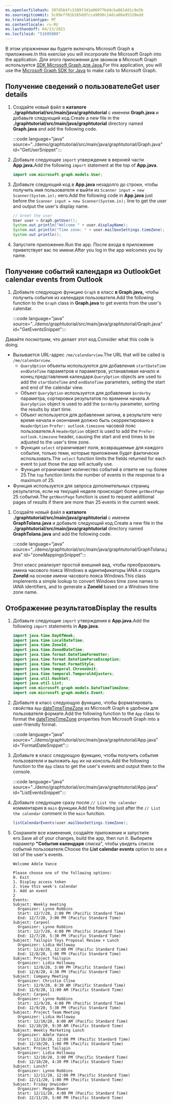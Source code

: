 ```yaml
---
ms.openlocfilehash: 397d564fc3389f341e06977bd4cba861dd1c9e5b
ms.sourcegitcommit: 5c09eff01b265ddfcca9090c14dca80a95320edd
ms.translationtype: MT
ms.contentlocale: ru-RU
ms.lasthandoff: 04/13/2021
ms.locfileid: "51695809"
---
```

<!-- markdownlint-disable MD002 MD041 -->

<span data-ttu-id="25760-101">В этом упражнении вы будете включать Microsoft Graph в приложение.</span><span class="sxs-lookup"><span data-stu-id="25760-101">In this exercise you will incorporate the Microsoft Graph into the application.</span></span> <span data-ttu-id="25760-102">Для этого приложения для звонков в Microsoft Graph используется [SDK Microsoft Graph для Java.](https://github.com/microsoftgraph/msgraph-sdk-java)</span><span class="sxs-lookup"><span data-stu-id="25760-102">For this application, you will use the [Microsoft Graph SDK for Java](https://github.com/microsoftgraph/msgraph-sdk-java) to make calls to Microsoft Graph.</span></span>

## <a name="get-user-details"></a><span data-ttu-id="25760-103">Получение сведений о пользователе</span><span class="sxs-lookup"><span data-stu-id="25760-103">Get user details</span></span>

1. <span data-ttu-id="25760-104">Создайте новый файл в **каталоге ./graphtutorial/src/main/java/graphtutorial** с именем **Graph.java** и добавьте следующий код.</span><span class="sxs-lookup"><span data-stu-id="25760-104">Create a new file in the **./graphtutorial/src/main/java/graphtutorial** directory named **Graph.java** and add the following code.</span></span>

    :::code language="java" source="../demo/graphtutorial/src/main/java/graphtutorial/Graph.java" id="GetUserSnippet":::

1. <span data-ttu-id="25760-105">Добавьте следующее `import` утверждение в верхней части **App.java.**</span><span class="sxs-lookup"><span data-stu-id="25760-105">Add the following `import` statement at the top of **App.java**.</span></span>

    ```java
    import com.microsoft.graph.models.User;
    ```

1. <span data-ttu-id="25760-106">Добавьте следующий код в **App.java** незадолго до строки, чтобы получить имя пользователя и выйти из `Scanner input = new Scanner(System.in);` него.</span><span class="sxs-lookup"><span data-stu-id="25760-106">Add the following code in **App.java** just before the `Scanner input = new Scanner(System.in);` line to get the user and output the user's display name.</span></span>

    ```java
    // Greet the user
    User user = Graph.getUser();
    System.out.println("Welcome " + user.displayName);
    System.out.println("Time zone: " + user.mailboxSettings.timeZone);
    System.out.println();
    ```

1. <span data-ttu-id="25760-107">Запустите приложение.</span><span class="sxs-lookup"><span data-stu-id="25760-107">Run the app.</span></span> <span data-ttu-id="25760-108">После входа в приложение приветствует вас по имени.</span><span class="sxs-lookup"><span data-stu-id="25760-108">After you log in the app welcomes you by name.</span></span>

## <a name="get-calendar-events-from-outlook"></a><span data-ttu-id="25760-109">Получение событий календаря из Outlook</span><span class="sxs-lookup"><span data-stu-id="25760-109">Get calendar events from Outlook</span></span>

1. <span data-ttu-id="25760-110">Добавьте следующую функцию `Graph` в класс **в Graph.java,** чтобы получить события из календаря пользователя.</span><span class="sxs-lookup"><span data-stu-id="25760-110">Add the following function to the `Graph` class in **Graph.java** to get events from the user's calendar.</span></span>

    :::code language="java" source="../demo/graphtutorial/src/main/java/graphtutorial/Graph.java" id="GetEventsSnippet":::

<span data-ttu-id="25760-111">Давайте посмотрим, что делает этот код.</span><span class="sxs-lookup"><span data-stu-id="25760-111">Consider what this code is doing.</span></span>

- <span data-ttu-id="25760-112">Вызывается URL-адрес `/me/calendarview`.</span><span class="sxs-lookup"><span data-stu-id="25760-112">The URL that will be called is `/me/calendarview`.</span></span>
  - <span data-ttu-id="25760-113">`QueryOption` объекты используются для добавления `startDateTime` `endDateTime` параметров и параметров, устанавливая начало и конец представления календаря.</span><span class="sxs-lookup"><span data-stu-id="25760-113">`QueryOption` objects are used to add the `startDateTime` and `endDateTime` parameters, setting the start and end of the calendar view.</span></span>
  - <span data-ttu-id="25760-114">Объект `QueryOption` используется для добавления `$orderby` параметра, сортировки результатов по времени начала.</span><span class="sxs-lookup"><span data-stu-id="25760-114">A `QueryOption` object is used to add the `$orderby` parameter, sorting the results by start time.</span></span>
  - <span data-ttu-id="25760-115">Объект используется для добавления загона, в результате чего время начала и окончания должно быть скорректировано в `HeaderOption` `Prefer: outlook.timezone` часовой пояс пользователя.</span><span class="sxs-lookup"><span data-stu-id="25760-115">A `HeaderOption` object is used to add the `Prefer: outlook.timezone` header, causing the start and end times to be adjusted to the user's time zone.</span></span>
  - <span data-ttu-id="25760-116">Функция `select` ограничивает поля, возвращаемые для каждого события, только теми, которые приложение будет фактически использовать.</span><span class="sxs-lookup"><span data-stu-id="25760-116">The `select` function limits the fields returned for each event to just those the app will actually use.</span></span>
  - <span data-ttu-id="25760-117">Функция ограничивает количество событий в ответе не `top` более 25.</span><span class="sxs-lookup"><span data-stu-id="25760-117">The `top` function limits the number of events in the response to a maximum of 25.</span></span>
- <span data-ttu-id="25760-118">Функция используется для запроса дополнительных страниц результатов, если на текущей неделе происходит более `getNextPage` 25 событий.</span><span class="sxs-lookup"><span data-stu-id="25760-118">The `getNextPage` function is used to request additional pages of results if there are more than 25 events in the current week.</span></span>

1. <span data-ttu-id="25760-119">Создайте новый файл в **каталоге ./graphtutorial/src/main/java/graphtutorial** с именем **GraphToIana.java** и добавьте следующий код.</span><span class="sxs-lookup"><span data-stu-id="25760-119">Create a new file in the **./graphtutorial/src/main/java/graphtutorial** directory named **GraphToIana.java** and add the following code.</span></span>

    :::code language="java" source="../demo/graphtutorial/src/main/java/graphtutorial/GraphToIana.java" id="zoneMappingsSnippet":::

    <span data-ttu-id="25760-120">Этот класс реализует простой внешний вид, чтобы преобразовать имена часового пояса Windows в идентификаторы IANA и создать **ZoneId** на основе имени часового пояса Windows.</span><span class="sxs-lookup"><span data-stu-id="25760-120">This class implements a simple lookup to convert Windows time zone names to IANA identifiers, and to generate a **ZoneId** based on a Windows time zone name.</span></span>

## <a name="display-the-results"></a><span data-ttu-id="25760-121">Отображение результатов</span><span class="sxs-lookup"><span data-stu-id="25760-121">Display the results</span></span>

1. <span data-ttu-id="25760-122">Добавьте следующие `import` утверждения в **App.java.**</span><span class="sxs-lookup"><span data-stu-id="25760-122">Add the following `import` statements in **App.java**.</span></span>

    ```java
    import java.time.DayOfWeek;
    import java.time.LocalDateTime;
    import java.time.ZoneId;
    import java.time.ZonedDateTime;
    import java.time.format.DateTimeFormatter;
    import java.time.format.DateTimeParseException;
    import java.time.format.FormatStyle;
    import java.time.temporal.ChronoUnit;
    import java.time.temporal.TemporalAdjusters;
    import java.util.HashSet;
    import java.util.List;
    import com.microsoft.graph.models.DateTimeTimeZone;
    import com.microsoft.graph.models.Event;
    ```

1. <span data-ttu-id="25760-123">Добавьте в класс следующую функцию, чтобы форматировать свойства `App` [dateTimeTimeZone](/graph/api/resources/datetimetimezone?view=graph-rest-1.0) из Microsoft Graph в удобном для пользователя формате.</span><span class="sxs-lookup"><span data-stu-id="25760-123">Add the following function to the `App` class to format the [dateTimeTimeZone](/graph/api/resources/datetimetimezone?view=graph-rest-1.0) properties from Microsoft Graph into a user-friendly format.</span></span>

    :::code language="java" source="../demo/graphtutorial/src/main/java/graphtutorial/App.java" id="FormatDateSnippet":::

1. <span data-ttu-id="25760-124">Добавьте в класс следующую функцию, чтобы получить события пользователя и выложить `App` их на консоль.</span><span class="sxs-lookup"><span data-stu-id="25760-124">Add the following function to the `App` class to get the user's events and output them to the console.</span></span>

    :::code language="java" source="../demo/graphtutorial/src/main/java/graphtutorial/App.java" id="ListEventsSnippet":::

1. <span data-ttu-id="25760-125">Добавьте следующее сразу после `// List the calendar` комментария в `main` функции.</span><span class="sxs-lookup"><span data-stu-id="25760-125">Add the following just after the `// List the calendar` comment in the `main` function.</span></span>

    ```java
    listCalendarEvents(user.mailboxSettings.timeZone);
    ```

1. <span data-ttu-id="25760-126">Сохраните все изменения, создайте приложение и запустите его.</span><span class="sxs-lookup"><span data-stu-id="25760-126">Save all of your changes, build the app, then run it.</span></span> <span data-ttu-id="25760-127">Выберите параметр **"События календаря** списка", чтобы увидеть список событий пользователя.</span><span class="sxs-lookup"><span data-stu-id="25760-127">Choose the **List calendar events** option to see a list of the user's events.</span></span>

    ```Shell
    Welcome Adele Vance

    Please choose one of the following options:
    0. Exit
    1. Display access token
    2. View this week's calendar
    3. Add an event
    2
    Events:
    Subject: Weekly meeting
      Organizer: Lynne Robbins
      Start: 12/7/20, 2:00 PM (Pacific Standard Time)
      End: 12/7/20, 3:00 PM (Pacific Standard Time)
    Subject: Carpool
      Organizer: Lynne Robbins
      Start: 12/7/20, 4:00 PM (Pacific Standard Time)
      End: 12/7/20, 5:30 PM (Pacific Standard Time)
    Subject: Tailspin Toys Proposal Review + Lunch
      Organizer: Lidia Holloway
      Start: 12/8/20, 12:00 PM (Pacific Standard Time)
      End: 12/8/20, 1:00 PM (Pacific Standard Time)
    Subject: Project Tailspin
      Organizer: Lidia Holloway
      Start: 12/8/20, 3:00 PM (Pacific Standard Time)
      End: 12/8/20, 4:30 PM (Pacific Standard Time)
    Subject: Company Meeting
      Organizer: Christie Cline
      Start: 12/9/20, 8:30 AM (Pacific Standard Time)
      End: 12/9/20, 11:00 AM (Pacific Standard Time)
    Subject: Carpool
      Organizer: Lynne Robbins
      Start: 12/9/20, 4:00 PM (Pacific Standard Time)
      End: 12/9/20, 5:30 PM (Pacific Standard Time)
    Subject: Project Team Meeting
      Organizer: Lidia Holloway
      Start: 12/10/20, 8:00 AM (Pacific Standard Time)
      End: 12/10/20, 9:30 AM (Pacific Standard Time)
    Subject: Weekly Marketing Lunch
      Organizer: Adele Vance
      Start: 12/10/20, 12:00 PM (Pacific Standard Time)
      End: 12/10/20, 1:00 PM (Pacific Standard Time)
    Subject: Project Tailspin
      Organizer: Lidia Holloway
      Start: 12/10/20, 3:00 PM (Pacific Standard Time)
      End: 12/10/20, 4:30 PM (Pacific Standard Time)
    Subject: Lunch?
      Organizer: Lynne Robbins
      Start: 12/11/20, 12:00 PM (Pacific Standard Time)
      End: 12/11/20, 1:00 PM (Pacific Standard Time)
    Subject: Friday Unwinder
      Organizer: Megan Bowen
      Start: 12/11/20, 4:00 PM (Pacific Standard Time)
      End: 12/11/20, 5:00 PM (Pacific Standard Time)
    ```
